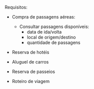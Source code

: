 Requisitos:

- Compra de passagens aéreas:
    - Consultar passagens disponíveis:
        - data de ida/volta
        - local de origem/destino
        - quantidade de passagens


- Reserva de hotéis
- Aluguel de carros
- Reserva de passeios
- Roteiro de viagem